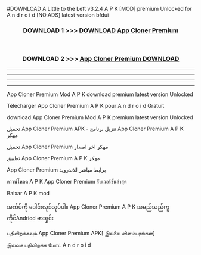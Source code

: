 #DOWNLOAD A Little to the Left v3.2.4 A P K [MOD] premium Unlocked for A n d r o i d [NO.ADS] latest version bfdui 



<div align="center">

<h3>DOWNLOAD 1 >>> <a href="https://getmod1.web.app/?judule=Btd Battles">DOWNLOAD App Cloner Premium </a></h3><br>

<h3>DOWNLOAD 2 >>> <a href="https://getmod1.web.app/?judule=Btd Battles">App Cloner Premium  DOWNLOAD </a></h3>

</div>


----------------------------------------------------------

----------------------------------------------------------

----------------------------------------------------------

----------------------------------------------------------


App Cloner Premium  Mod A P K download premium latest version Unlocked

Télécharger App Cloner Premium  A P K pour A n d r o i d Gratuit

download App Cloner Premium  Mod A P K premium latest version Unlocked

تحميل App Cloner Premium  APK - تنزيل برنامج App Cloner Premium  A P K مهكر

تحميل App Cloner Premium  مهكر اخر اصدار

تطبيق App Cloner Premium  A P K مهكر

App Cloner Premium  برابط مباشر للاندرويد

ดาวน์โหลด A P K App Cloner Premium  รับเวอร์ชันล่าสุด

Baixar A P K mod

အက်ပ်ကို ဒေါင်းလုဒ်လုပ်ပါ။ App Cloner Premium  A P K အမည်သည်ကူကိုင်Andriod ဗားရှင်း

பதிவிறக்கவும் App Cloner Premium  APK[ இல்லை விளம்பரங்கள்] 
 
இலவச பதிவிறக்க மோட் A n d r o i d



